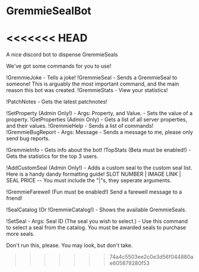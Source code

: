 # GremmieSealBot
<<<<<<< HEAD
=======
A nice discord bot to dispense GremmieSeals

We've got some commands for you to use!

!GremmieJoke - Tells a joke!
!GremmieSeal - Sends a GremmieSeal to someone! This is arguably the most important command, and the main reason this bot was created.
!GremmieStats - View your statistics!

  !PatchNotes - Gets the latest patchnotes!

  !SetProperty (Admin Only!) - Args: Property, and Value. - Sets the value of a property.
  !GetProperties (Admin Only) - Gets a list of all server properties, and their values.
  !GremmieHelp - Sends a list of commands!
  !GremmieBugReport - Args: Message - Sends a message to me, please only send bug reports.

  !GremmieInfo - Gets info about the bot!
  !TopStats (Beta must be enabled!) - Gets the statistics for the top 3 users.

  !AddCustomSeal (Admin Only!) - Adds a custom seal to the custom seal list. Here is a handy dandy formatting guide! SLOT NUMBER | IMAGE LINK | SEAL PRICE -- You must include the "|"s, they seperate arguments.

  !GremmieFarewell (Fun must be enabled!) Send a farewell message to a friend!

  !SealCatalog (Or !GremmieCatalog!) - Shows the available GremmieSeals.

  !SetSeal - Args: Seal ID (The seal you wish to select.) - Use this command to select a seal from the catalog. You must be awarded seals to purchase more seals.



Don't run this, please. You may look, but don't take.
>>>>>>> 74a4c5503ee2c0e3d56f044880ae605879280f53
